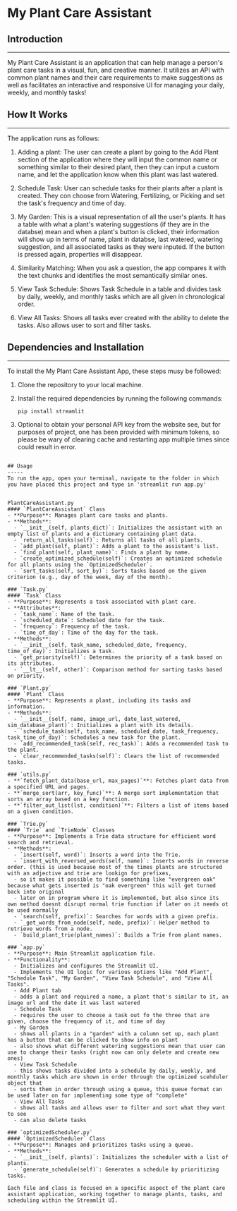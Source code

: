 # My Plant Care Assistant

## Introduction
------------
My Plant Care Assistant is an application that can help manage a person's plant care tasks in a visual, fun, and creative manner. It utilizes an API with common plant names and their care requirements to make suggestions as well as facilitates an interactive and responsive UI for managing your daily, weekly, and monthly tasks!

## How It Works
------------

The application runs as follows: 

1. Adding a plant: The user can create a plant by going to the Add Plant section of the application where they will input the common name or something similar to their desired plant, then they can input a custom name, and let the application know when this plant was last watered. 

2. Schedule Task: User can schedule tasks for their plants after a plant is created. They con choose from Watering, Fertilizing, or Picking and set the task's frequency and time of day. 

3. My Garden: This is a visual representation of all the user's plants. It has a table with what a plant's watering suggestions (if they are in the databse) mean and when a plant's button is clicked, their information will show up in terms of name, plant in databse, last watered, watering suggestion, and all associated tasks as they were inputed. If the button is pressed again, properties will disappear. 

4. Similarity Matching: When you ask a question, the app compares it with the text chunks and identifies the most semantically similar ones.

5. View Task Schedule: Shows Task Schedule in a table and divides task by daily, weekly, and monthly tasks which are all given in chronological order.
   
6. View All Tasks: Shows all tasks ever created with the ability to delete the tasks. Also allows user to sort and filter tasks. 

## Dependencies and Installation
----------------------------
To install the My Plant Care Assistant App, these steps musy be followed:

1. Clone the repository to your local machine.

2. Install the required dependencies by running the following commands:
   ```
   pip install streamlit
   ```

3. Optional to obtain your personal API key from the website see, but for purposes of project, one has been provided with minimum tokens, so please be wary of clearing cache and restarting app multiple times since could result in error. 
```

## Usage
-----
To run the app, open your terminal, navigate to the folder in which you have placed this project and type in 'streamlit run app.py'


PlantCareAssistant.py
#### `PlantCareAssistant` Class
- **Purpose**: Manages plant care tasks and plants.
- **Methods**:
  - `__init__(self, plants_dict)`: Initializes the assistant with an empty list of plants and a dictionary containing plant data.
  - `return_all_tasks(self)`: Returns all tasks of all plants.
  - `add_plant(self, plant)`: Adds a plant to the assistant's list.
  - `find_plant(self, plant_name)`: Finds a plant by name.
  - `create_optimized_schedule(self)`: Creates an optimized schedule for all plants using the `OptimizedScheduler`.
  - `sort_tasks(self, sort_by)`: Sorts tasks based on the given criterion (e.g., day of the week, day of the month).

### `Task.py`
#### `Task` Class
- **Purpose**: Represents a task associated with plant care.
- **Attributes**:
  - `task_name`: Name of the task.
  - `scheduled_date`: Scheduled date for the task.
  - `frequency`: Frequency of the task.
  - `time_of_day`: Time of the day for the task.
- **Methods**:
  - `__init__(self, task_name, scheduled_date, frequency, time_of_day)`: Initializes a task.
  - `get_priority(self)`: Determines the priority of a task based on its attributes.
  - `__lt__(self, other)`: Comparison method for sorting tasks based on priority.

### `Plant.py`
#### `Plant` Class
- **Purpose**: Represents a plant, including its tasks and information.
- **Methods**:
  - `__init__(self, name, image_url, date_last_watered, sim_database_plant)`: Initializes a plant with its details.
  - `schedule_task(self, task_name, scheduled_date, task_frequency, task_time_of_day)`: Schedules a new task for the plant.
  - `add_recommended_task(self, rec_task)`: Adds a recommended task to the plant.
  - `clear_recommended_tasks(self)`: Clears the list of recommended tasks.

### `utils.py`
- **`fetch_plant_data(base_url, max_pages)`**: Fetches plant data from a specified URL and pages.
- **`merge_sort(arr, key_func)`**: A merge sort implementation that sorts an array based on a key function.
- **`filter_out_list(lst, condition)`**: Filters a list of items based on a given condition.

### `Trie.py`
#### `Trie` and `TrieNode` Classes
- **Purpose**: Implements a Trie data structure for efficient word search and retrieval.
- **Methods**:
  - `insert(self, word)`: Inserts a word into the Trie.
  - `insert_with_reversed_words(self, name)`: Inserts words in reverse order. (this is used because most of the times plants are structured with an adjective and trie are lookign for prefixes,
  - so it makes it possible to find something like "evergreen oak" because what gets inserted is "oak evergreen" this will get turned back into original
  - later on in program where it is implemented, but also since its own method doesnt disrupt normal trie function if later on it needs ot be used normally
  - `search(self, prefix)`: Searches for words with a given prefix.
  - `_get_words_from_node(self, node, prefix)`: Helper method to retrieve words from a node.
  - `build_plant_trie(plant_names)`: Builds a Trie from plant names.

### `app.py`
- **Purpose**: Main Streamlit application file.
- **Functionality**:
  - Initializes and configures the Streamlit UI.
  - Implements the UI logic for various options like "Add Plant", "Schedule Task", "My Garden", "View Task Schedule", and "View All Tasks".
  - Add Plant tab
  - adds a plant and required a name, a plant that's similar to it, an image url and the date it was last watered
  - Schedule Task
  - requires the user to choose a task out fo the three that are given, choose the frequency of it, and time of day
  - My Garden
  - shows all plants in a "garden" with a column set up, each plant has a button that can be clicked to show info on plant
  - also shows what different watering suggestions mean that user can use to change their tasks (right now can only delete and create new ones)
  - View Task Schedule
  - this shows tasks divided into a schedule by daily, weekly, and monthly tasks which are shown in order through the optimized scehduler object that
  - sorts them in order through using a queue, this queue format can be used later on for implementing some type of "complete"
  - View All Tasks
  - shows all tasks and allows user to filter and sort what they want to see
  - can also delete tasks

### `optimizedScheduler.py`
#### `OptimizedScheduler` Class
- **Purpose**: Manages and prioritizes tasks using a queue.
- **Methods**:
  - `__init__(self, plants)`: Initializes the scheduler with a list of plants.
  - `generate_schedule(self)`: Generates a schedule by prioritizing tasks.

Each file and class is focused on a specific aspect of the plant care assistant application, working together to manage plants, tasks, and scheduling within the Streamlit UI.
